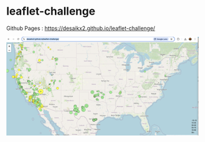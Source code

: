 # leaflet-challenge


Github Pages : https://desaikx2.github.io/leaflet-challenge/

![alt text](image.png)